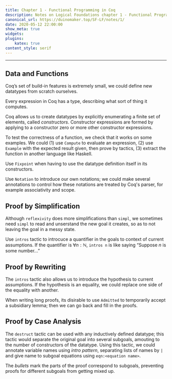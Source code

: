 ```yaml
---
title: Chapter 1 - Functional Programming in Coq
description: Notes on Logical Foundations chapter 1 - Functional Programming in Coq
canonical_url: https://duinomaker.top/SF-LF/notes/1/
date: 2020-05-12 22:00:00
show_meta: true
widgets:
plugins:
    katex: true
content_style: serif
---
```


---

## Data and Functions

Coq’s set of build-in features is extremely small, we could define new datatypes from scratch ourselves.

Every expression in Coq has a type, describing what sort of thing it computes.

Coq allows us to create datatypes by explicitly enumerating a finite set of elements, called _constructors_. Constructor expressions are formed by applying to a constructor zero or more other constructor expressions.

To test the correctness of a function, we check that it works on some examples. We could (1) use `Compute` to evaluate an expression, (2) use `Example` with the expected result given, then prove by tactics, (3) extract the function in another language like Haskell.

Use `Fixpoint` when having to use the datatype definition itself in its constructors.

Use `Notation` to introduce our own notations; we could make several annotations to control how these notations are treated by Coq's parser, for example associativity and scope.

## Proof by Simplification

Although `reflexivity` does more simplifications than `simpl`, we sometimes need `simpl` to read and unserstand the new goal it creates, so as to not leaving the goal in a messy state.

Use `intros` tactic to introcuce a quantifier in the goals to context of current assumptions. If the quantifier is $\forall n:\mathbb{N}$, `intros n` is like saying “Suppose $n$ is some number...”

## Proof by Rewriting

The `intros` tactic also allows us to introduce the hypothesis to current assumptions. If the hypothesis is an equality, we could replace one side of the equality with another.

When writing long proofs, its disirable to use `Admitted` to temporarily accept a subsidiary lemma; then we can go back and fill in the proofs.

## Proof by Case Analysis

The `destruct` tactic can be used with any inductively defined datatype; this tactic would separate the original goal into several subgoals, amouting to the number of constructors of the datatype. Using this tactic, we could annotate variable names using _intro pattern_, separating lists of names by `|` and give name to subgoal equations using `eqn:<equation name>`.

The *bullets* mark the parts of the proof correspond to subgoals, preventing proofs for different subgoals from getting mixed up.